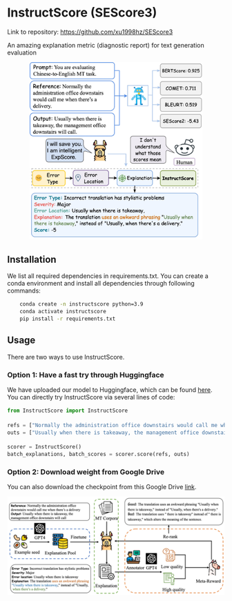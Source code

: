 # InstructScore (SEScore3)

Link to repository: https://github.com/xu1998hz/SEScore3

An amazing explanation metric (diagnostic report) for text generation evaluation

<div  align="center"> 
<img src="figs/InstructScore_teaser.jpg" width=400px>
</div>

## Installation
We list all required dependencies in requirements.txt. You can create a conda environment and install all dependencies through following commands:

```bash
    conda create -n instructscore python=3.9
    conda activate instructscore
    pip install -r requirements.txt
```

## Usage
There are two ways to use InstructScore.

### Option 1: Have a fast try through Huggingface
We have uploaded our model to Huggingface, which can be found [here](https://huggingface.co/xu1998hz/InstructScore).
You can directly try InstructScore via several lines of code:

```python
from InstructScore import InstructScore

refs = ["Normally the administration office downstairs would call me when there’s a delivery."]
outs = ["Usually when there is takeaway, the management office downstairs will call."]

scorer = InstructScore()
batch_explanations, batch_scores = scorer.score(refs, outs)
```

### Option 2: Download weight from Google Drive

You can also download the checkpoint from this Google Drive [link](https://drive.google.com/drive/folders/1seBqoewWHgu7I_AmZ6FE-_3EcJ3mGWQ2?usp=sharing).



![Overview](figs/InstructScore.jpg)
